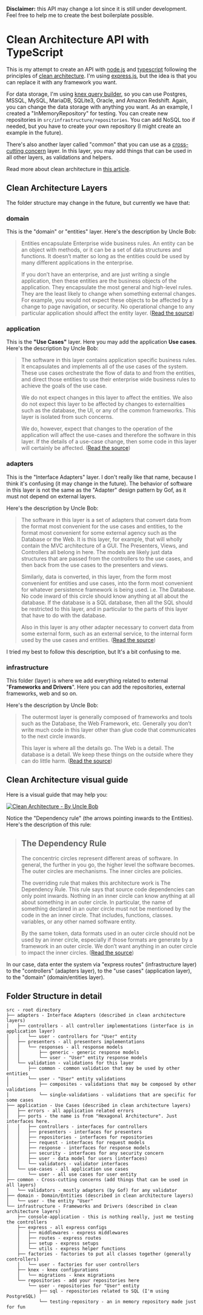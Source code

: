 **Disclaimer:** this API may change a lot since it is still under development. Feel free to help me to create the best boilerplate possible.

# Clean Architecture API with TypeScript

This is my attempt to create an API with [node.js](https://nodejs.org/en/) and [typescript](https://www.typescriptlang.org/) following the principles of [clean architecture](https://blog.cleancoder.com/uncle-bob/2012/08/13/the-clean-architecture.html). I'm using [express.js](https://expressjs.com/pt-br/), but the idea is that you can replace it with any framework you want.

For data storage, I'm using [knex query builder](http://knexjs.org/), so you can use Postgres, MSSQL, MySQL, MariaDB, SQLite3, Oracle, and Amazon Redshift. Again, you can change the data storage with anything you want. As an example, I created a "InMemoryRepository" for testing. You can create new repositories in `src/infrastructure/repositories`. You can add NoSQL too if needed, but you have to create your own repository (I might create an example in the future).

There's also another layer called "common" that you can use as a [cross-cutting concern](https://en.wikipedia.org/wiki/Cross-cutting_concern) layer. In this layer, you may add things that can be used in all other layers, as validations and helpers.

Read more about clean architecture in [this article](https://blog.cleancoder.com/uncle-bob/2012/08/13/the-clean-architecture.html).

## Clean Architecture Layers

The folder structure may change in the future, but currently we have that:

### domain

This is the "domain" or "entities" layer. Here's the description by Uncle Bob:

> Entities encapsulate Enterprise wide business rules. An entity can be an object with methods, or it can be a set of data structures and functions. It doesn’t matter so long as the entities could be used by many different applications in the enterprise.
>
> If you don’t have an enterprise, and are just writing a single application, then these entities are the business objects of the application. They encapsulate the most general and high-level rules. They are the least likely to change when something external changes. For example, you would not expect these objects to be affected by a change to page navigation, or security. No operational change to any particular application should affect the entity layer. ([Read the source](https://blog.cleancoder.com/uncle-bob/2012/08/13/the-clean-architecture.html))

### application

This is the **"Use Cases"** layer. Here you may add the application **Use cases**. Here's the description by Uncle Bob:

>The software in this layer contains application specific business rules. It encapsulates and implements all of the use cases of the system. These use cases orchestrate the flow of data to and from the entities, and direct those entities to use their enterprise wide business rules to achieve the goals of the use case.
>
>We do not expect changes in this layer to affect the entities. We also do not expect this layer to be affected by changes to externalities such as the database, the UI, or any of the common frameworks. This layer is isolated from such concerns.
>
>We do, however, expect that changes to the operation of the application will affect the use-cases and therefore the software in this layer. If the details of a use-case change, then some code in this layer will certainly be affected. ([Read the source](https://blog.cleancoder.com/uncle-bob/2012/08/13/the-clean-architecture.html))

### adapters

This is the "Interface Adapters" layer. I don't really like that name, because I think it's confusing (it may change in the future). The behavior of software in this layer is not the same as the "Adapter" design pattern by Gof, as it must not depend on external layers.

Here's the description by Uncle Bob:

> The software in this layer is a set of adapters that convert data from the format most convenient for the use cases and entities, to the format most convenient for some external agency such as the Database or the Web. It is this layer, for example, that will wholly contain the MVC architecture of a GUI. The Presenters, Views, and Controllers all belong in here. The models are likely just data structures that are passed from the controllers to the use cases, and then back from the use cases to the presenters and views.
>
> Similarly, data is converted, in this layer, from the form most convenient for entities and use cases, into the form most convenient for whatever persistence framework is being used. i.e. The Database. No code inward of this circle should know anything at all about the database. If the database is a SQL database, then all the SQL should be restricted to this layer, and in particular to the parts of this layer that have to do with the database.
>
> Also in this layer is any other adapter necessary to convert data from some external form, such as an external service, to the internal form used by the use cases and entities. ([Read the source](https://blog.cleancoder.com/uncle-bob/2012/08/13/the-clean-architecture.html))


I tried my best to follow this description, but It's a bit confusing to me.

### infrastructure

This folder (layer) is where we add everything related to external "**Frameworks and Drivers**". Here you can add the repositories, external frameworks, web and so on.

Here's the description by Uncle Bob:

>The outermost layer is generally composed of frameworks and tools such as the Database, the Web Framework, etc. Generally you don’t write much code in this layer other than glue code that communicates to the next circle inwards.
>
>This layer is where all the details go. The Web is a detail. The database is a detail. We keep these things on the outside where they can do little harm. ([Read the source](https://blog.cleancoder.com/uncle-bob/2012/08/13/the-clean-architecture.html))

## Clean Architecture visual guide

Here is a visual guide that may help you:

[![Clean Architecture - By Uncle Bob](https://raw.githubusercontent.com/luizomf/clean-architecture-api-boilerplate/master/docs/clean-architecture.png)](https://blog.cleancoder.com/uncle-bob/2012/08/13/the-clean-architecture.html)

Notice the "Dependency rule" (the arrows pointing inwards to the Entities). Here's the description of this rule:

> ## The Dependency Rule
>The concentric circles represent different areas of software. In general, the further in you go, the higher level the software becomes. The outer circles are mechanisms. The inner circles are policies.
>
>The overriding rule that makes this architecture work is The Dependency Rule. This rule says that source code dependencies can only point inwards. Nothing in an inner circle can know anything at all about something in an outer circle. In particular, the name of something declared in an outer circle must not be mentioned by the code in the an inner circle. That includes, functions, classes. variables, or any other named software entity.
>
>By the same token, data formats used in an outer circle should not be used by an inner circle, especially if those formats are generate by a framework in an outer circle. We don’t want anything in an outer circle to impact the inner circles. ([Read the source](https://blog.cleancoder.com/uncle-bob/2012/08/13/the-clean-architecture.html))

In our case, data enter the system via "express routes" (infrastructure layer) to the "controllers" (adapters layer), to the "use cases" (application layer), to the "domain" (domain/entities layer).

## Folder Structure in detail

```
src - root directory
├── adapters - Interface Adapters (described in clean architecture layers)
│   ├── controllers - all controller implementations (interface is in application layer)
│   │   └── user - controllers for "User" entity
│   ├── presenters - all presenters implementations
│   │   └── responses - all response models
│   │       ├── generic - generic response models
│   │       └── user - "User" entity response models
│   └── validation - validations for this layer
│       ├── common - common validation that may be used by other entities
│       └── user - "User" entity validations
│           ├── composites - validations that may be composed by other validations
│           └── single-validations - validations that are specific for some cases
├── application - Use Cases (described in clean architecture layers)
│   ├── errors - all application related errors
│   ├── ports - the name is from "Hexagonal Architecture". Just interfaces here.
│   │   ├── controllers - interfaces for controllers
│   │   ├── presenters - interfaces for presenters
│   │   ├── repositories - interfaces for repositories
│   │   ├── request - interfaces for request models
│   │   ├── response - interfaces for response models
│   │   ├── security - interfaces for any security concern
│   │   ├── user - data model for users (interfaces)
│   │   └── validators - validator interfaces
│   └── use-cases - all application use cases
│       └── user - all use cases for user entity
├── common - Cross-cutting concerns (add things that can be used in all layers)
│   └── validators - mostly adapters (by Gof) for any validator
├── domain - Domain/Entities (described in clean architecture layers)
│   └── user - the entity "User"
└── infrastructure - Frameworks and Drivers (described in clean architecture layers)
    ├── console-application - this is nothing really, just me testing the controllers
    ├── express - all express configs
    │   ├── middlewares - express middlewares
    │   ├── routes - express routes
    │   ├── setup - express setups
    │   └── utils - express helper functions
    ├── factories - factories to put all classes together (generally controllers)
    │   └── user - factories for user controllers
    ├── knex - knex configurations
    │   └── migrations - knex migrations
    └── repositories - add your repositories here
        └── user - repositories for "User" entity
            ├── sql - repositories related to SQL (I'm using PostgreSQL)
            └── testing-repository - an in memory repository made just for fun
```
